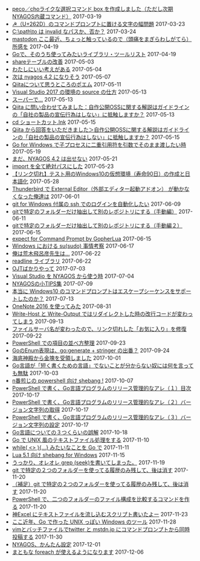 - [peco／choライクな選択コマンド box を作成しました（ただし次期NYAGOS内蔵コマンド）](entry-2017-03-19-183230.md) 2017-03-19
- [☭（U+262D）のコマンドプロンプトに置ける文字の幅問題](entry-2017-03-23-233852.md) 2017-03-23
- [C:\path\\to は invalid なパスか、否か？](entry-2017-03-24-113853.md) 2017-03-24
- [mastodon ここ最近、ちょっと触っているので（頭痛をまぎらわしがてら）所感を](entry-2017-04-19-120406.md) 2017-04-19
- [Goで、そのうち使ってみたいライブラリ・ツールリスト](entry-2017-04-19-132420.md) 2017-04-19
- [ shareテーブルの改善](entry-2017-05-03-102220.md) 2017-05-03
- [わたしにいい考えがある](entry-2017-05-04-084830.md) 2017-05-04
- [次は nyagos 4.2 になりそう](entry-2017-05-07-093415.md) 2017-05-07
- [Qiitaについて思うところのポエム](entry-2017-05-11-110355.md) 2017-05-11
- [ Visual Studio 2017 の環境の source の仕方](entry-2017-05-13-022637.md) 2017-05-13
- [スーパーで…](entry-2017-05-13-205026.md) 2017-05-13
- [Qiita に問い合わせてみました：自作公開OSSに関する解説はガイドラインの「自社の製品の宣伝行為はしない」に抵触しますか？](entry-2017-05-13-210948.md) 2017-05-13
- [ cd ショートカット.lnk](entry-2017-05-15-130623.md) 2017-05-15
- [Qiita から回答をいただきました＞自作公開OSSに関する解説はガイドラインの「自社の製品の宣伝行為はしない」に抵触しますか？](entry-2017-05-15-222150.md) 2017-05-15
- [Go for Windows で子プロセスに二重引用符を引数でそのまま渡したい時](entry-2017-05-19-145232.md) 2017-05-19
- [まだ、NYAGOS 4.2 は出せない](entry-2017-05-21-161814.md) 2017-05-21
- [import を全て絶対パスにした](entry-2017-05-23-111139.md) 2017-05-23
- [【リンク切れ】テスト用のWindows10の仮想環境（寿命90日）の作成と日本語化](entry-2017-05-28-233643.md) 2017-05-28
- [Thunderbird で External Editor（外部エディター起動アドオン） が動かなくなった俺達は](entry-2017-06-01-105852.md) 2017-06-01
- [git for Windows 付属の ssh でのログインを自動化したい](entry-2017-06-09-235953.md) 2017-06-09
- [gitで特定のフォルダーだけ抽出して別のレポジトリにする（手動編）](entry-2017-06-11-143850.md) 2017-06-11
- [gitで特定のフォルダーだけ抽出して別のレポジトリにする（手動編２）](entry-2017-06-15-211248.md) 2017-06-15
- [expect for Command Prompt by GopherLua](entry-2017-06-15-212850.md) 2017-06-15
- [Windows における su(sudo) 事情考察](entry-2017-06-17-143729.md) 2017-06-17
- [俺は荒木飛呂彦先生は…](entry-2017-06-22-103956.md) 2017-06-22
- [ readline ライブラリ](entry-2017-06-22-104308.md) 2017-06-22
- [OJTばかりやって](entry-2017-07-03-170402.md) 2017-07-03
- [Visual Studio を NYAGOS から使う時](entry-2017-07-04-123938.md) 2017-07-04
- [NYAGOSの小TIPS集](entry-2017-07-09-162908.md) 2017-07-09
- [本当に Windows10 のコマンドプロンプトはエスケープシーケンスをサポートしたのか？](entry-2017-07-13-100844.md) 2017-07-13
- [OneNote 2016 を使ってみた](entry-2017-08-31-000940.md) 2017-08-31
- [Write-Host と Write-Output ではリダイレクトした時の改行コードが変わってしまう](entry-2017-09-13-201026.md) 2017-09-13
- [ファイルサーバ名が変わったので、リンク切れした「お気に入り」を修復](entry-2017-09-22-131526.md) 2017-09-22
- [PowerShell での項目の並べ方整理](entry-2017-09-23-163510.md) 2017-09-23
- [GoのEnum表現は、go:generate + stringer の出番？](entry-2017-09-24-122851.md) 2017-09-24
- [海底神殿から金塊を受領しました](entry-2017-10-01-134054.md) 2017-10-01
- [Go言語が「短く書くための言語」でないことが分からない奴には何を言っても無駄](entry-2017-10-03-162820.md) 2017-10-03
- [n番煎じの powershell 向け shebang !](entry-2017-10-07-103230.md) 2017-10-07
- [PowerShell で書く、Go言語プログラムのリリース管理的なアレ（１）目次](entry-2017-10-17-204614.md) 2017-10-17
- [PowerShell で書く、Go言語プログラムのリリース管理的なアレ（２）バージョン文字列の取得](entry-2017-10-17-221643.md) 2017-10-17
- [ PowerShell で書く、Go言語プログラムのリリース管理的なアレ（３）バージョン文字列の設定](entry-2017-10-17-230326.md) 2017-10-17
- [Go言語についての３つくらいの誤解](entry-2017-10-18-183326.md) 2017-10-18
- [ Go で UNIX 風のテキストファイル処理をする](entry-2017-11-10-111449.md) 2017-11-10
- [while( <> ){…} みたいなことを Go で](entry-2017-11-11-133957.md) 2017-11-11
- [Lua 5.1 向け shebang for Windows](entry-2017-11-15-155450.md) 2017-11-15
- [ うっかり、オレオレ grep (seek)を書いてしまった。](entry-2017-11-19-165859.md) 2017-11-19
- [ git で特定の２つのフォルダーを使ってる履歴のみ残して、後は消す](entry-2017-11-20-093433.md) 2017-11-20
- [（補足）git で特定の２つのフォルダーを使ってる履歴のみ残して、後は消す](entry-2017-11-20-222943.md) 2017-11-20
- [ PowerShell で、二つのフォルダーのファイル構成を比較するコマンドを作る](entry-2017-11-20-224059.md) 2017-11-20
- [ 神Excel にテキストファイルを流し込むスクリプト書いたよー](entry-2017-11-23-230020.md) 2017-11-23
- [ここ近年、Go で作った UNIX っぽい Windows のツール](entry-2017-11-28-214826.md) 2017-11-28
- [vimとバッチファイルでtwitter と mstdn.jp にコマンドプロンプトから同時投稿する](entry-2017-11-30-081856.md) 2017-11-30
- [NYAGOS、かんたん設定](entry-2017-12-01-143215.md) 2017-12-01
- [まともな foreach が使えるようになります](entry-2017-12-06-225253.md) 2017-12-06
